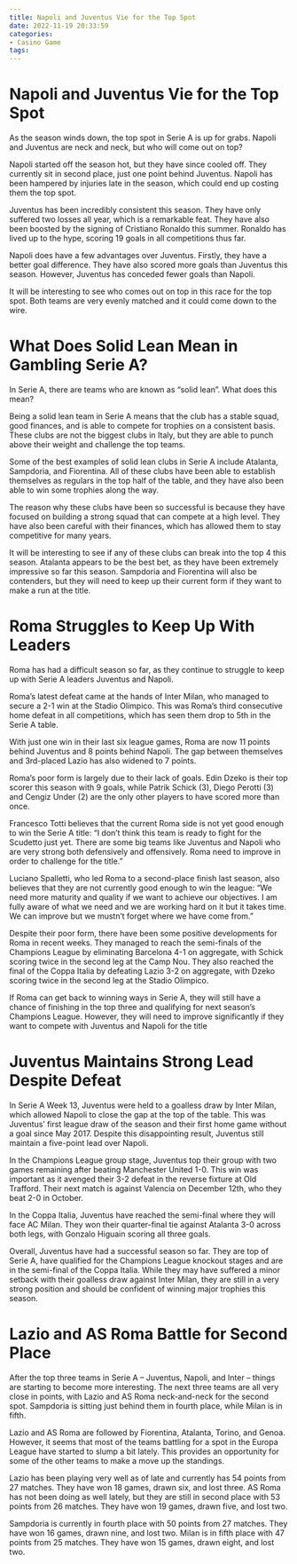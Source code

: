 ```yaml
---
title: Napoli and Juventus Vie for the Top Spot 
date: 2022-11-19 20:33:59
categories:
- Casino Game
tags:
---
```



#  Napoli and Juventus Vie for the Top Spot 

As the season winds down, the top spot in Serie A is up for grabs. Napoli and Juventus are neck and neck, but who will come out on top?

Napoli started off the season hot, but they have since cooled off. They currently sit in second place, just one point behind Juventus. Napoli has been hampered by injuries late in the season, which could end up costing them the top spot.

 Juventus has been incredibly consistent this season. They have only suffered two losses all year, which is a remarkable feat. They have also been boosted by the signing of Cristiano Ronaldo this summer. Ronaldo has lived up to the hype, scoring 19 goals in all competitions thus far.

Napoli does have a few advantages over Juventus. Firstly, they have a better goal difference. They have also scored more goals than Juventus this season. However, Juventus has conceded fewer goals than Napoli.

It will be interesting to see who comes out on top in this race for the top spot. Both teams are very evenly matched and it could come down to the wire.

#  What Does Solid Lean Mean in Gambling Serie A? 

In Serie A, there are teams who are known as “solid lean”. What does this mean? 

Being a solid lean team in Serie A means that the club has a stable squad, good finances, and is able to compete for trophies on a consistent basis. These clubs are not the biggest clubs in Italy, but they are able to punch above their weight and challenge the top teams. 

Some of the best examples of solid lean clubs in Serie A include Atalanta, Sampdoria, and Fiorentina. All of these clubs have been able to establish themselves as regulars in the top half of the table, and they have also been able to win some trophies along the way. 

The reason why these clubs have been so successful is because they have focused on building a strong squad that can compete at a high level. They have also been careful with their finances, which has allowed them to stay competitive for many years. 

It will be interesting to see if any of these clubs can break into the top 4 this season. Atalanta appears to be the best bet, as they have been extremely impressive so far this season. Sampdoria and Fiorentina will also be contenders, but they will need to keep up their current form if they want to make a run at the title.

#  Roma Struggles to Keep Up With Leaders 

Roma has had a difficult season so far, as they continue to struggle to keep up with Serie A leaders Juventus and Napoli.

Roma’s latest defeat came at the hands of Inter Milan, who managed to secure a 2-1 win at the Stadio Olimpico. This was Roma’s third consecutive home defeat in all competitions, which has seen them drop to 5th in the Serie A table.

With just one win in their last six league games, Roma are now 11 points behind Juventus and 8 points behind Napoli. The gap between themselves and 3rd-placed Lazio has also widened to 7 points.

Roma’s poor form is largely due to their lack of goals. Edin Dzeko is their top scorer this season with 9 goals, while Patrik Schick (3), Diego Perotti (3) and Cengiz Under (2) are the only other players to have scored more than once.

Francesco Totti believes that the current Roma side is not yet good enough to win the Serie A title: “I don’t think this team is ready to fight for the Scudetto just yet. There are some big teams like Juventus and Napoli who are very strong both defensively and offensively. Roma need to improve in order to challenge for the title.” 

Luciano Spalletti, who led Roma to a second-place finish last season, also believes that they are not currently good enough to win the league: “We need more maturity and quality if we want to achieve our objectives. I am fully aware of what we need and we are working hard on it but it takes time. We can improve but we mustn’t forget where we have come from.” 

Despite their poor form, there have been some positive developments for Roma in recent weeks. They managed to reach the semi-finals of the Champions League by eliminating Barcelona 4-1 on aggregate, with Schick scoring twice in the second leg at the Camp Nou. They also reached the final of the Coppa Italia by defeating Lazio 3-2 on aggregate, with Dzeko scoring twice in the second leg at the Stadio Olimpico. 

If Roma can get back to winning ways in Serie A, they will still have a chance of finishing in the top three and qualifying for next season’s Champions League. However, they will need to improve significantly if they want to compete with Juventus and Napoli for the title

#  Juventus Maintains Strong Lead Despite Defeat 

In Serie A Week 13, Juventus were held to a goalless draw by Inter Milan, which allowed Napoli to close the gap at the top of the table. This was Juventus’ first league draw of the season and their first home game without a goal since May 2017. Despite this disappointing result, Juventus still maintain a five-point lead over Napoli.

In the Champions League group stage, Juventus top their group with two games remaining after beating Manchester United 1-0. This win was important as it avenged their 3-2 defeat in the reverse fixture at Old Trafford. Their next match is against Valencia on December 12th, who they beat 2-0 in October.

In the Coppa Italia, Juventus have reached the semi-final where they will face AC Milan. They won their quarter-final tie against Atalanta 3-0 across both legs, with Gonzalo Higuain scoring all three goals.

Overall, Juventus have had a successful season so far. They are top of Serie A, have qualified for the Champions League knockout stages and are in the semi-final of the Coppa Italia. While they may have suffered a minor setback with their goalless draw against Inter Milan, they are still in a very strong position and should be confident of winning major trophies this season.

#  Lazio and AS Roma Battle for Second Place

After the top three teams in Serie A – Juventus, Napoli, and Inter – things are starting to become more interesting. The next three teams are all very close in points, with Lazio and AS Roma neck-and-neck for the second spot. Sampdoria is sitting just behind them in fourth place, while Milan is in fifth. 

Lazio and AS Roma are followed by Fiorentina, Atalanta, Torino, and Genoa. However, it seems that most of the teams battling for a spot in the Europa League have started to slump a bit lately. This provides an opportunity for some of the other teams to make a move up the standings. 

Lazio has been playing very well as of late and currently has 54 points from 27 matches. They have won 18 games, drawn six, and lost three. AS Roma has not been doing as well lately, but they are still in second place with 53 points from 26 matches. They have won 19 games, drawn five, and lost two. 

Sampdoria is currently in fourth place with 50 points from 27 matches. They have won 16 games, drawn nine, and lost two. Milan is in fifth place with 47 points from 25 matches. They have won 15 games, drawn eight, and lost two.